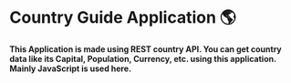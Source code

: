 # Country Guide Application 🌎

**This Application is made using REST country API. You can get country data like its Capital, Population, Currency, etc. using this application. Mainly JavaScript is used here.**
